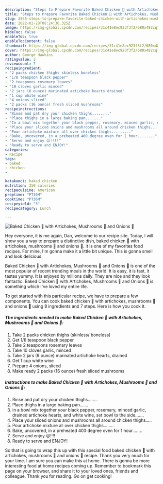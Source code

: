 ```yaml
---
description: "Steps to Prepare Favorite Baked Chicken 🐔 with Artichokes, Mushrooms 🍄 and Onions 🧅"
title: "Steps to Prepare Favorite Baked Chicken 🐔 with Artichokes, Mushrooms 🍄 and Onions 🧅"
slug: 2855-steps-to-prepare-favorite-baked-chicken-with-artichokes-mushrooms-and-onions
date: 2022-02-28T06:24:30.325Z
image: https://img-global.cpcdn.com/recipes/31c41e8ec923f3f2/680x482cq70/baked-chicken-with-artichokes-mushrooms-and-onions-recipe-main-photo.jpg
hideToc: false
enableToc: true
enableTocContent: false
thumbnail: https://img-global.cpcdn.com/recipes/31c41e8ec923f3f2/680x482cq70/baked-chicken-with-artichokes-mushrooms-and-onions-recipe-main-photo.jpg
cover: https://img-global.cpcdn.com/recipes/31c41e8ec923f3f2/680x482cq70/baked-chicken-with-artichokes-mushrooms-and-onions-recipe-main-photo.jpg
author: George Hawkins
ratingvalue: 3
reviewcount: 7
recipeingredient:
- "2 packs chicken thighs skinless boneless"
- "1/8 teaspoon black pepper"
- "2 teaspoons rosemary leaves"
- "10 cloves garlic minced"
- "2 jars (6 ounce) marinated artichoke hearts drained"
- "1 cup white wine"
- "4 onions sliced"
- "2 packs (16 ounce) fresh sliced mushrooms"
recipeinstructions:
- "Rinse and pat dry your chicken thighs........"
- "Place thighs in a large baking pan......."
- "In a bowl mix together your black pepper, rosemary, minced garlic, drained artichoke hearts, and white wine, set bowl to the side......."
- "Place your sliced onions and mushrooms all around chicken thighs....."
- "Pour artichoke mixture all over chicken thighs........."
- "Bake, uncovered, in a preheated 400 degree oven for 1 hour........"
- "Serve and enjoy 😉!!!!"
- "Ready to serve and ENJOY!"
categories:
- Recipe
tags:
- baked
- chicken
- 

katakunci: baked chicken  
nutrition: 259 calories
recipecuisine: American
preptime: "PT10M"
cooktime: "PT36M"
recipeyield: "3"
recipecategory: Lunch

---
```



![Baked Chicken 🐔 with Artichokes, Mushrooms 🍄 and Onions 🧅](https://img-global.cpcdn.com/recipes/31c41e8ec923f3f2/680x482cq70/baked-chicken-with-artichokes-mushrooms-and-onions-recipe-main-photo.jpg)

Hey everyone, it is me again, Dan, welcome to our recipe site. Today, I will show you a way to prepare a distinctive dish, baked chicken 🐔 with artichokes, mushrooms 🍄 and onions 🧅. It is one of my favorites food recipes. For mine, I'm gonna make it a little bit unique. This is gonna smell and look delicious.



Baked Chicken 🐔 with Artichokes, Mushrooms 🍄 and Onions 🧅 is one of the most popular of recent trending meals in the world. It is easy, it is fast, it tastes yummy. It is enjoyed by millions daily. They are nice and they look fantastic. Baked Chicken 🐔 with Artichokes, Mushrooms 🍄 and Onions 🧅 is something which I've loved my entire life.


To get started with this particular recipe, we have to prepare a few components. You can cook baked chicken 🐔 with artichokes, mushrooms 🍄 and onions 🧅 using 8 ingredients and 7 steps. Here is how you cook it.

<!--inarticleads1-->

##### The ingredients needed to make Baked Chicken 🐔 with Artichokes, Mushrooms 🍄 and Onions 🧅:

1. Take 2 packs chicken thighs (skinless/ boneless)
1. Get 1/8 teaspoon black pepper
1. Take 2 teaspoons rosemary leaves
1. Take 10 cloves garlic, minced
1. Take 2 jars (6 ounce) marinated artichoke hearts, drained
1. Get 1 cup white wine
1. Prepare 4 onions, sliced
1. Make ready 2 packs (16 ounce) fresh sliced mushrooms




<!--inarticleads2-->

##### Instructions to make Baked Chicken 🐔 with Artichokes, Mushrooms 🍄 and Onions 🧅:

1. Rinse and pat dry your chicken thighs........
1. Place thighs in a large baking pan.......
1. In a bowl mix together your black pepper, rosemary, minced garlic, drained artichoke hearts, and white wine, set bowl to the side.......
1. Place your sliced onions and mushrooms all around chicken thighs.....
1. Pour artichoke mixture all over chicken thighs.........
1. Bake, uncovered, in a preheated 400 degree oven for 1 hour........
1. Serve and enjoy 😉!!!!
1. Ready to serve and ENJOY!



So that is going to wrap this up with this special food baked chicken 🐔 with artichokes, mushrooms 🍄 and onions 🧅 recipe. Thank you very much for your time. I am sure you can make this at home. There is gonna be more interesting food at home recipes coming up. Remember to bookmark this page on your browser, and share it to your loved ones, friends and colleague. Thank you for reading. Go on get cooking!
